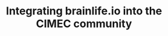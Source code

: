 ---
agency: Department of Defense forthcoming
awardeeName: Vittorio Iacovella
coPDPI:
- Franco  Pestilli
- Paolo Avesani
piFirstName: Vittorio
piLastName: Iacovella
startDate: 01/31/2021
title: Integrating brainlife.io into the CIMEC community
---